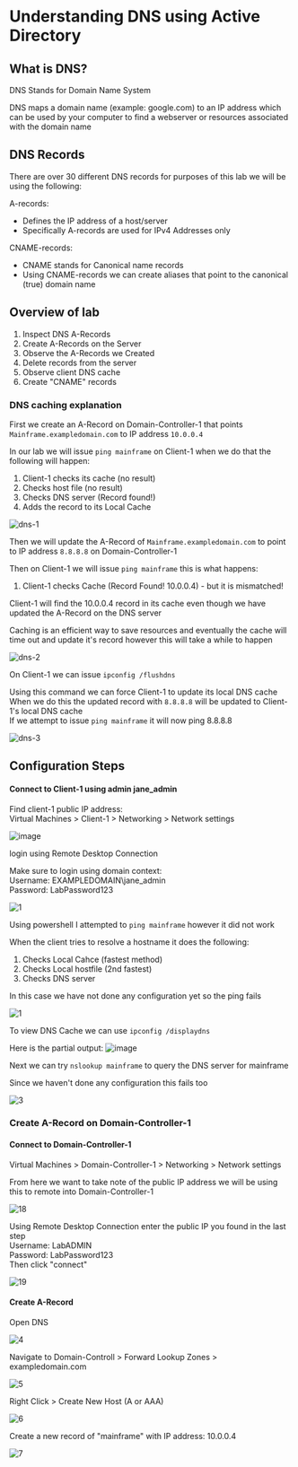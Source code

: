 # Understanding DNS using Active Directory

## What is DNS?

DNS Stands for Domain Name System

DNS maps a domain name (example: google.com) to an IP address which can be used by your computer to find a webserver or resources associated with the domain name

## DNS Records
There are over 30 different DNS records for purposes of this lab we will be using the following:  

A-records:
  - Defines the IP address of a host/server
  - Specifically A-records are used for IPv4 Addresses only
  
CNAME-records:
- CNAME stands for Canonical name records
- Using CNAME-records we can create aliases that point to the canonical (true) domain name

## Overview of lab

1. Inspect DNS A-Records
2. Create A-Records on the Server
3. Observe the A-Records we Created
4. Delete records from the server
5. Observe client DNS cache
6. Create "CNAME" records

### DNS caching explanation

First we create an A-Record on Domain-Controller-1 that points `Mainframe.exampledomain.com` to IP address `10.0.0.4`

In our lab we will issue `ping mainframe` on Client-1 when we do that the following will happen:

1. Client-1 checks its cache (no result)
2. Checks host file (no result)
3. Checks DNS server (Record found!)
4. Adds the record to its Local Cache

![dns-1](https://github.com/user-attachments/assets/38d4d17c-3c7d-4505-b695-1ba02cb24307)

Then we will update the A-Record of `Mainframe.exampledomain.com` to point to IP address `8.8.8.8` on Domain-Controller-1

Then on Client-1 we will issue `ping mainframe` this is what happens:
1. Client-1 checks Cache (Record Found! 10.0.0.4) - but it is mismatched!

Client-1 will find the 10.0.0.4 record in its cache even though we have updated the A-Record on the DNS server

Caching is an efficient way to save resources and eventually the cache will time out and update it's record however this will take a while to happen

![dns-2](https://github.com/user-attachments/assets/3560e067-20bf-4cba-9734-0ca454bc3c33)

On Client-1 we can issue `ipconfig /flushdns`  


Using this command we can force Client-1 to update its local DNS cache  
When we do this the updated record with `8.8.8.8` will be updated to Client-1's local DNS cache  
If we attempt to issue `ping mainframe` it will now ping 8.8.8.8

![dns-3](https://github.com/user-attachments/assets/171551bf-db65-49a4-8b6c-46d18a118836)

## Configuration Steps

#### Connect to Client-1 using admin jane_admin

Find client-1 public IP address:  
Virtual Machines > Client-1 > Networking > Network settings 

![image](https://github.com/user-attachments/assets/35965722-d05f-4c90-be6c-a737d71cd161)


login using Remote Desktop Connection 

Make sure to login using domain context:  
Username: EXAMPLEDOMAIN\jane_admin  
Password: LabPassword123

![1](https://github.com/user-attachments/assets/9c63688e-c4d1-4e88-8a89-51f1cc083a79)

Using powershell I attempted to `ping mainframe` however it did not work

When the client tries to resolve a hostname it does the following:
1. Checks Local Cahce (fastest method)
2. Checks Local hostfile (2nd fastest)
3. Checks DNS server

In this case we have not done any configuration yet so the ping fails

![1](https://github.com/user-attachments/assets/1e1638b8-8403-40bd-bf09-e8f549902a66)

To view DNS Cache we can use `ipconfig /displaydns`

Here is the partial output: 
![image](https://github.com/user-attachments/assets/c3f9f100-068b-48f4-b1e4-cd76a25fc4db)

Next we can try `nslookup mainframe` to query the DNS server for mainframe

Since we haven't done any configuration this fails too

![3](https://github.com/user-attachments/assets/93b47213-2818-419c-b320-07395389bbd6)


### Create A-Record on Domain-Controller-1

#### Connect to Domain-Controller-1
Virtual Machines > Domain-Controller-1 > Networking > Network settings 

From here we want to take note of the public IP address we will be using this to remote into Domain-Controller-1

![18](https://github.com/user-attachments/assets/e7e60b6e-0fe5-4f7f-9fb2-396aa86e7c11)

Using Remote Desktop Connection enter the public IP you found in the last step  
Username: LabADMIN  
Password: LabPassword123  
Then click "connect"

![19](https://github.com/user-attachments/assets/05c136e9-4118-496f-a9ca-247459e5c0fb)

#### Create A-Record

Open DNS

![4](https://github.com/user-attachments/assets/868c44b4-0c2d-4d59-87ef-ed42283dfb6c)


Navigate to Domain-Controll > Forward Lookup Zones > exampledomain.com

![5](https://github.com/user-attachments/assets/73ccd023-509f-409c-a30a-10e470344d10)

Right Click > Create New Host (A or AAA)

![6](https://github.com/user-attachments/assets/cea7246b-92f1-41f6-8e58-b02eab53158b)

Create a new record of "mainframe" with IP address: 10.0.0.4

![7](https://github.com/user-attachments/assets/d7853007-f19f-4309-8a0f-bc296fd4fa80)
